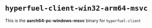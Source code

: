 # `hyperfuel-client-win32-arm64-msvc`

This is the **aarch64-pc-windows-msvc** binary for `hyperfuel-client`
